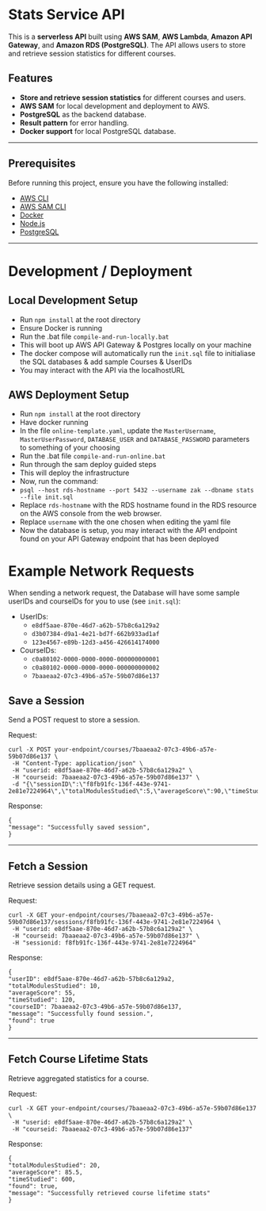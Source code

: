 # Stats Service API

This is a **serverless API** built using **AWS SAM**, **AWS Lambda**, **Amazon API Gateway**, and **Amazon RDS (PostgreSQL)**. The API allows users to store and retrieve session statistics for different courses.

## Features

- **Store and retrieve session statistics** for different courses and users.
- **AWS SAM** for local development and deployment to AWS.
- **PostgreSQL** as the backend database.
- **Result pattern** for error handling.
- **Docker support** for local PostgreSQL database.

---

## Prerequisites

Before running this project, ensure you have the following installed:

- [AWS CLI](https://aws.amazon.com/cli/)
- [AWS SAM CLI](https://docs.aws.amazon.com/serverless-application-model/latest/developerguide/install-sam-cli.html)
- [Docker](https://www.docker.com/)
- [Node.js](https://nodejs.org/)
- [PostgreSQL](https://www.postgresql.org/)

---

# Development / Deployment

## Local Development Setup

- Run `npm install` at the root directory
- Ensure Docker is running
- Run the .bat file `compile-and-run-locally.bat`
- This will boot up AWS API Gateway & Postgres locally on your machine
- The docker compose will automatically run the `init.sql` file to initialiase the SQL databases & add sample Courses & UserIDs
- You may interact with the API via the localhostURL

## AWS Deployment Setup

- Run `npm install` at the root directory
- Have docker running
- In the file `online-template.yaml`, update the `MasterUsername`, `MasterUserPassword`, `DATABASE_USER` and `DATABASE_PASSWORD` parameters to something of your choosing
- Run the .bat file `compile-and-run-online.bat`
- Run through the sam deploy guided steps
- This will deploy the infrastructure
- Now, run the command:
- `psql --host rds-hostname --port 5432 --username zak --dbname stats --file init.sql`
- Replace `rds-hostname` with the RDS hostname found in the RDS resource on the AWS console from the web browser.
- Replace `username` with the one chosen when editing the yaml file
- Now the database is setup, you may interact with the API endpoint found on your API Gateway endpoint that has been deployed

# Example Network Requests

When sending a network request, the Database will have some sample userIDs and courseIDs for you to use (see `init.sql`):

- UserIDs:
  - `e8df5aae-870e-46d7-a62b-57b8c6a129a2`
  - `d3b07384-d9a1-4e21-bd7f-662b933ad1af`
  - `123e4567-e89b-12d3-a456-426614174000`
- CourseIDs:
  - `c0a80102-0000-0000-0000-000000000001`
  - `c0a80102-0000-0000-0000-000000000002`
  - `7baaeaa2-07c3-49b6-a57e-59b07d86e137`

## Save a Session

Send a POST request to store a session.

Request:

```
curl -X POST your-endpoint/courses/7baaeaa2-07c3-49b6-a57e-59b07d86e137 \
 -H "Content-Type: application/json" \
 -H "userid: e8df5aae-870e-46d7-a62b-57b8c6a129a2" \
 -H "courseid: 7baaeaa2-07c3-49b6-a57e-59b07d86e137" \
 -d "{\"sessionID\":\"f8fb91fc-136f-443e-9741-2e81e7224964\",\"totalModulesStudied\":5,\"averageScore\":90,\"timeStudied\":120}"
```

Response:

```
{
"message": "Successfully saved session",
}
```

---

## Fetch a Session

Retrieve session details using a GET request.

Request:

```
curl -X GET your-endpoint/courses/7baaeaa2-07c3-49b6-a57e-59b07d86e137/sessions/f8fb91fc-136f-443e-9741-2e81e7224964 \
 -H "userid: e8df5aae-870e-46d7-a62b-57b8c6a129a2" \
 -H "courseid: 7baaeaa2-07c3-49b6-a57e-59b07d86e137" \
 -H "sessionid: f8fb91fc-136f-443e-9741-2e81e7224964"
```

Response:

```
{
"userID": e8df5aae-870e-46d7-a62b-57b8c6a129a2,
"totalModulesStudied": 10,
"averageScore": 55,
"timeStudied": 120,
"courseID": 7baaeaa2-07c3-49b6-a57e-59b07d86e137,
"message": "Successfully found session.",
"found": true
}
```

---

## Fetch Course Lifetime Stats

Retrieve aggregated statistics for a course.

Request:

```
curl -X GET your-endpoint/courses/7baaeaa2-07c3-49b6-a57e-59b07d86e137 \
 -H "userid: e8df5aae-870e-46d7-a62b-57b8c6a129a2" \
 -H "courseid: 7baaeaa2-07c3-49b6-a57e-59b07d86e137"
```

Response:

```
{
"totalModulesStudied": 20,
"averageScore": 85.5,
"timeStudied": 600,
"found": true,
"message": "Successfully retrieved course lifetime stats"
}
```
